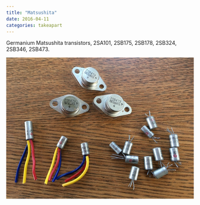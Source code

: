 ```yaml
---
title: "Matsushita"
date: 2016-04-11
categories: takeapart
---
```


Germanium Matsushita transistors, 2SA101, 2SB175, 2SB178, 2SB324, 2SB346, 2SB473.

![Photo of germanium Matsushita transistors](/assets/images/matsushita.jpg)
